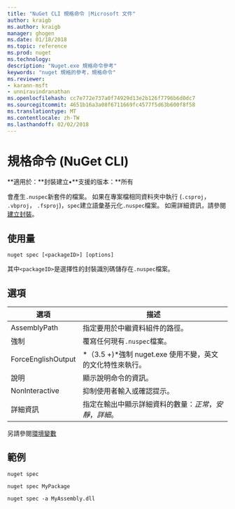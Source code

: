 ```yaml
---
title: "NuGet CLI 規格命令 |Microsoft 文件"
author: kraigb
ms.author: kraigb
manager: ghogen
ms.date: 01/18/2018
ms.topic: reference
ms.prod: nuget
ms.technology: 
description: "Nuget.exe 規格命令參考"
keywords: "nuget 規格的參考，規格命令"
ms.reviewer:
- karann-msft
- unniravindranathan
ms.openlocfilehash: cc7e772e737a0f74929d13e2b126f7796b6d0dc7
ms.sourcegitcommit: 4651b16a3a08f6711669fc4577f5d63b600f8f58
ms.translationtype: MT
ms.contentlocale: zh-TW
ms.lasthandoff: 02/02/2018
---
```

# <a name="spec-command-nuget-cli"></a>規格命令 (NuGet CLI)

**適用於：**封裝建立&bullet;**支援的版本：**所有

會產生`.nuspec`新套件的檔案。 如果在專案檔相同資料夾中執行 (`.csproj`， `.vbproj`， `.fsproj`)，`spec`建立語彙基元化`.nuspec`檔案。 如需詳細資訊，請參閱[建立封裝](../create-packages/creating-a-package.md)。

## <a name="usage"></a>使用量

```cli
nuget spec [<packageID>] [options]
```

其中`<packageID>`是選擇性的封裝識別碼儲存在`.nuspec`檔案。

## <a name="options"></a>選項

| 選項 | 描述 |
| --- | --- |
| AssemblyPath | 指定要用於中繼資料組件的路徑。 |
| 強制 | 覆寫任何現有`.nuspec`檔案。 |
| ForceEnglishOutput | *（3.5 +)*強制 nuget.exe 使用不變，英文的文化特性來執行。 |
| 說明 | 顯示說明命令的資訊。 |
| NonInteractive | 抑制使用者輸入或確認提示。 |
| 詳細資訊 | 指定在輸出中顯示詳細資料的數量：*正常*，*安靜*，*詳細*。 |

另請參閱[環境變數](cli-ref-environment-variables.md)

## <a name="examples"></a>範例

```cli
nuget spec

nuget spec MyPackage

nuget spec -a MyAssembly.dll
```
